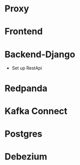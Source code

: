 # Proxy
# Frontend
# Backend-Django
- Set up RestApi
# Redpanda
# Kafka Connect
# Postgres
# Debezium